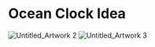 # Ocean Clock Idea

![Untitled_Artwork 2](https://user-images.githubusercontent.com/74653634/220089746-f5adf3ac-8201-4085-aa70-80cc28fe32d9.png)
![Untitled_Artwork 3](https://user-images.githubusercontent.com/74653634/220089764-cb2746ba-7aa4-427d-a8aa-70ff39cc4401.png)

